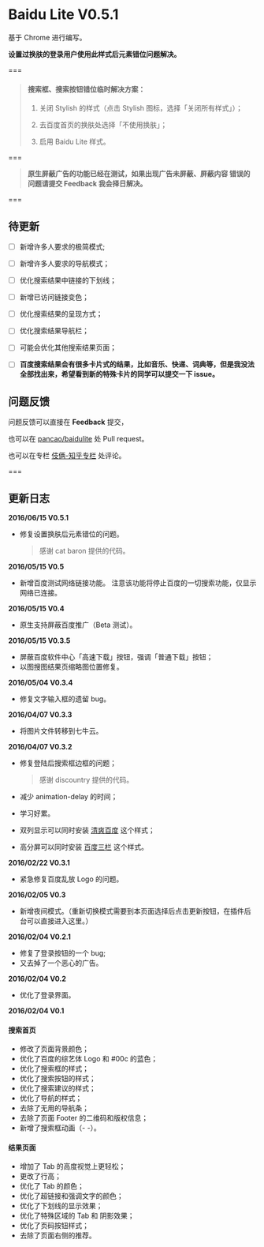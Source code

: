 # Baidu Lite V0.5.1

基于 Chrome 进行编写。

**设置过换肤的登录用户使用此样式后元素错位问题解决。**


===

> #### 搜索框、搜索按钮错位临时解决方案：
> 1. 关闭 Stylish 的样式（点击 Stylish 图标，选择「关闭所有样式」）；
> 
> 2. 去百度首页的换肤处选择「不使用换肤」；
> 
> 3. 启用 Baidu Lite 样式。


===





> **原生屏蔽广告的功能已经在测试，如果出现广告未屏蔽、屏蔽内容
> 错误的问题请提交 Feedback 我会择日解决。**




===

## 待更新
- [ ] 新增许多人要求的极简模式;
- [ ] 新增许多人要求的导航模式；
- [ ] 优化搜索结果中链接的下划线；
- [ ] 新增已访问链接变色；
- [ ] 优化搜索结果的呈现方式；
- [ ] 优化搜索结果导航栏；
- [ ] 可能会优化其他搜索结果页面；
- [ ] **百度搜索结果会有很多卡片式的结果，比如音乐、快递、词典等，但是我没法全部找出来，希望看到新的特殊卡片的同学可以提交一下 issue。**


## 问题反馈

问题反馈可以直接在 **Feedback** 提交，

也可以在 [pancao/baidulite](https://github.com/pancao/baidulite) 处 Pull request。

也可以在专栏 [伎俩-知乎专栏](https://zhuanlan.zhihu.com/p/20557231) 处评论。



===

## 更新日志

**2016/06/15 V0.5.1**

- 修复设置换肤后元素错位的问题。

  > 感谢 cat baron 提供的代码。
  

**2016/05/15 V0.5**

- 新增百度测试网络链接功能。
  注意该功能将停止百度的一切搜索功能，仅显示网络已连接。

**2016/05/15 V0.4**

- 原生支持屏蔽百度推广（Beta 测试）。

**2016/05/15 V0.3.5**

- 屏蔽百度软件中心「高速下载」按钮，强调「普通下载」按钮；
- 以图搜图结果页缩略图位置修复。

**2016/05/04 V0.3.4**

- 修复文字输入框的遗留 bug。

**2016/04/07 V0.3.3**

- 将图片文件转移到七牛云。

**2016/04/07 V0.3.2**

- 修复登陆后搜索框边框的问题；

  > 感谢 discountry 提供的代码。
  
- 减少 animation-delay 的时间；
- 学习好累。
- 双列显示可以同时安装 [清爽百度](https://userstyles.org/styles/29969/theme) 这个样式；
- 高分屏可以同时安装 [百度三栏](https://userstyles.org/styles/127217/theme) 这个样式。

**2016/02/22 V0.3.1**

- 紧急修复百度乱放 Logo 的问题。

**2016/02/05 V0.3**

- 新增夜间模式。（重新切换模式需要到本页面选择后点击更新按钮，在插件后台可以直接进入这里。）

**2016/02/04 V0.2.1**

- 修复了登录按钮的一个 bug;
- 又去掉了一个恶心的广告。

**2016/02/04 V0.2**

- 优化了登录界面。


**2016/02/04 V0.1**

#### 搜索首页
 - 修改了页面背景颜色；
 - 优化了百度的综艺体 Logo 和 #00c 的蓝色；
 - 优化了搜索框的样式；
 - 优化了搜索按钮的样式；
 - 优化了搜索建议的样式；
 - 优化了导航的样式；
 - 去除了无用的导航条；
 - 去除了页面 Footer 的二维码和版权信息；
 - 新增了搜索框动画（- -）。

#### 结果页面
 - 增加了 Tab 的高度视觉上更轻松；
 - 更改了行高；
 - 优化了 Tab 的颜色；
 - 优化了超链接和强调文字的颜色；
 - 优化了下划线的显示效果；
 - 优化了特殊区域的 Tab 和 阴影效果；
 - 优化了页码按钮样式；
 - 去除了页面右侧的推荐。
